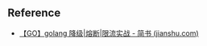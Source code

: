 

## Reference

- [【GO】golang 降级|熔断|限流实战 - 简书 (jianshu.com)](https://www.jianshu.com/p/be5c139c11e3)
